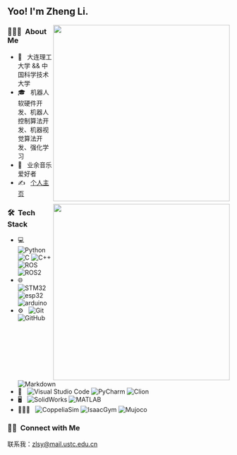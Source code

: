 <h2> Yoo! I'm Zheng Li.</h2>

[<img align="right" width="400" src="https://github-readme-stats.vercel.app/api?username=USTC-LiZheng&theme=buefy&show_icons=true&count_private=true"/>](https://github.com/USTC-LiZheng/)

<h3> 👨🏻‍💻 &nbsp;About Me </h3>

- 🤔 &nbsp; 大连理工大学 && 中国科学技术大学
- 🎓 &nbsp; 机器人软硬件开发、机器人控制算法开发、机器视觉算法开发、强化学习
- 💼 &nbsp; 业余音乐爱好者
- ✍️ &nbsp; [个人主页](https://ustc-lizheng.github.io/about/)

[<img align="right" width="400" src="https://github-readme-stats.vercel.app/api/top-langs/?username=USTC-LiZheng&theme=buefy&layout=compact"/>](https://github.com/USTC-LiZheng/)

<h3> 🛠 &nbsp;Tech Stack</h3>

- 💻 &nbsp;
  ![Python](https://img.shields.io/badge/-Python-333333?style=flat&logo=python)
  ![C](https://img.shields.io/badge/-C-333333?style=flat&logo=C&logoColor=007396)
  ![C++](https://img.shields.io/badge/-C++-333333?style=flat&logo=C%2B%2B&logoColor=00599C)
  ![ROS](https://img.shields.io/badge/-ROS-333333?style=flat&logo=ros)
  ![ROS2](https://img.shields.io/badge/-ROS2-333333?style=ros)
- 🌐 &nbsp;
  ![STM32](https://img.shields.io/badge/-STM32-333333?style=flat&logo=stm32)
  ![esp32](https://img.shields.io/badge/-esp32-333333?style=flat)
  ![arduino](https://img.shields.io/badge/-arduino-333333?style=flat&logo=arduino)
- ⚙️ &nbsp;
  ![Git](https://img.shields.io/badge/-Git-333333?style=flat&logo=git)
  ![GitHub](https://img.shields.io/badge/-GitHub-333333?style=flat&logo=github)
  ![Markdown](https://img.shields.io/badge/-Markdown-333333?style=flat&logo=markdown)
- 🔧 &nbsp;
  ![Visual Studio Code](https://img.shields.io/badge/-Visual%20Studio%20Code-333333?style=flat&logo=visual-studio-code&logoColor=007ACC)
  ![PyCharm](https://img.shields.io/badge/-PyCharm-333333?style=flat&logo=pycharm)
  ![Clion](https://img.shields.io/badge/-Clion-333333?style=flat&logo=clion)
- 🖥 &nbsp;
  ![SolidWorks](https://img.shields.io/badge/-SolidWorks-333333?style=flat&logo=solidWorks)
  ![MATLAB](https://img.shields.io/badge/-MATLAB-333333?style=flat&logo=matlab)
- 🧑🏿‍💻 &nbsp;
  ![CoppeliaSim](https://img.shields.io/badge/-CoppeliaSim-333333?style=flat&logo=coppeliasim)
  ![IsaacGym](https://img.shields.io/badge/-IsaacGym-333333?style=flat&logo=isaacgym)
  ![Mujoco](https://img.shields.io/badge/-Mujoco-333333?style=flat&logo=mujoco)
  
<h3> 🤝🏻 &nbsp;Connect with Me </h3>

  联系我：zlsy@mail.ustc.edu.cn
